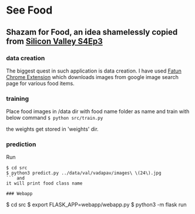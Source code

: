 # See Food
## Shazam for Food, an idea shamelessly copied from [Silicon Valley S4Ep3](http://www.slantmagazine.com/house/article/silicon-valley-recap-season-4-episode-3-intellectual-property)

### data creation
The biggest quest in such application is data creation. I have used [Fatun Chrome Extension](https://chrome.google.com/webstore/detail/fatkun-batch-download-ima/nnjjahlikiabnchcpehcpkdeckfgnohf?hl=en) which downloads images from google image search page for various food items.

### training
Place food images in /data dir with food name folder as name and train with below command
```$ python src/train.py```

the weights get stored in 'weights' dir.

### prediction
Run
```
$ cd src
$ python3 predict.py ../data/val/vadapav/images\ \(24\).jpg
``` and
it will print food class name

### Webapp
```
$ cd src
$ export FLASK_APP=webapp/webapp.py
$ python3 -m flask run
```
